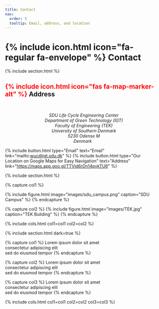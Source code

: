 ```yaml
---
title: Contact
nav:
  order: 5
  tooltip: Email, address, and location
---
```

 
# **{% include icon.html icon="fa-regular fa-envelope" %}  Contact**
{% include section.html %}
## <span style="color: red;">{% include icon.html icon="fas fa-map-marker-alt" %}</span> Address
<div style="text-align: center;">
  <p><em>
    SDU Life Cycle Engineering Center<br>
    Department of Green Technology (IGT)<br>
    Faculty of Engineering (TEK)<br>
    University of Southern Denmark<br>
    5230 Odense M<br>
    Denmark
  </em></p>
</div>
 
{%
  include button.html
  type="Email"
  text="Email"
  link="mailto:wuc@igt.sdu.dk"
%}
{%
  include button.html
  type="Our Location on Google Maps for Easy Navigation"
  text="Address"
  link="https://maps.app.goo.gl/TTVjd6rDn14pykTU6"
%}
 
{% include section.html %}
 
{% capture col1 %}
 
{%
  include figure.html
  image="images/sdu_campus.png"
  caption="SDU Campus"
%}
{% endcapture %}
 
{% capture col2 %}
{%
  include figure.html
  image="images/TEK.jpg"
  caption="TEK Building"
%}
{% endcapture %}
 
{% include cols.html col1=col1 col2=col2 %}
 
{% include section.html dark=true %}
 
{% capture col1 %}
Lorem ipsum dolor sit amet  
consectetur adipiscing elit  
sed do eiusmod tempor
{% endcapture %}
 
{% capture col2 %}
Lorem ipsum dolor sit amet  
consectetur adipiscing elit  
sed do eiusmod tempor
{% endcapture %}
 
{% capture col3 %}
Lorem ipsum dolor sit amet  
consectetur adipiscing elit  
sed do eiusmod tempor
{% endcapture %}
 
{% include cols.html col1=col1 col2=col2 col3=col3 %}

